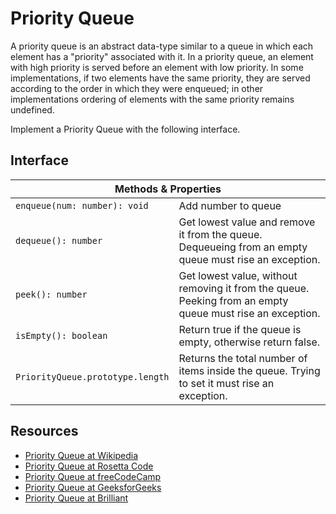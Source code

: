 <h1>Priority Queue</h1>

<p>A priority queue is an abstract data-type similar to a queue in which each element has a "priority" associated with it. In a priority queue, an element with high priority is served before an element with low priority. In some implementations, if two elements have the same priority, they are served according to the order in which they were enqueued; in other implementations ordering of elements with the same priority remains undefined.</p>

<p>Implement a Priority Queue with the following interface.</p>

<h2>Interface</h2>

<table>
 <thead>
  <tr>
    <th colspan="2">Methods & Properties</th>
  </tr>
 </thead>

 <tbody>
  <tr>
    <td><code>enqueue(num: number): void</code></td>
    <td>Add number to queue</td>
  </tr>

  <tr>
    <td><code>dequeue(): number</code></td>
    <td>Get lowest value and remove it from the queue. Dequeueing from an empty queue must rise an exception.</td>
  </tr>

  <tr>
    <td><code>peek(): number</code></td>
    <td>Get lowest value, without removing it from the queue. Peeking from an empty queue must rise an exception.</td>
  </tr>

  <tr>
    <td><code>isEmpty(): boolean</code></td>
    <td>Return true if the queue is empty, otherwise return false.</td>
  </tr>

  <tr>
    <td><code>PriorityQueue.prototype.length</code></td>
    <td>Returns the total number of items inside the queue. Trying to set it must rise an exception.</td>
  </tr>
 </tbody>

</table>

<h2>Resources</h2>

<ul>
  <li><a href="https://en.wikipedia.org/wiki/Priority_queue">Priority Queue at Wikipedia</a></li>
  <li><a href="https://rosettacode.org/wiki/Priority_queue">Priority Queue at Rosetta Code</a></li>
  <li><a href="https://www.freecodecamp.org/learn/coding-interview-prep/data-structures/create-a-priority-queue-class">Priority Queue at freeCodeCamp</a></li>
  <li><a href="https://www.geeksforgeeks.org/priority-queue-set-1-introduction/">Priority Queue at GeeksforGeeks</a></li>
 <li><a href="https://brilliant.org/wiki/priority-queues/">Priority Queue at Brilliant</a></li>
</ul>
